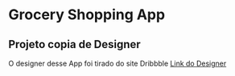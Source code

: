 # Grocery Shopping App

## Projeto copia de Designer

O designer desse App foi tirado do site Dribbble 
[Link do Designer](https://dribbble.com/shots/10848940-Grocery-Shopping-App) 
